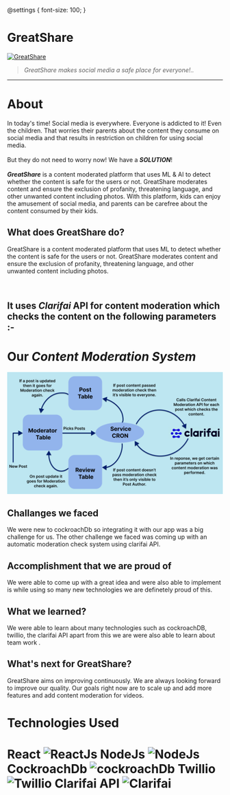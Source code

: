 @settings {
  font-size: 100;
}
# **GreatShare**

[![GreatShare](https://img.youtube.com/vi/sL553tHxTgc/0.jpg)](https://www.youtube.com/watch?v=sL553tHxTgc)


> *GreatShare makes social media a safe place for everyone!..*

<hr>

# About


 In today's time! Social media is everywhere. Everyone is addicted to it! Even the children. That worries their parents about the content they consume on social media and that results in restriction on children for      using social media. 
 <br></br>
 But they do not need to worry now! We have a
        *__SOLUTION__*!
<br></br>
 *__GreatShare__* is a content moderated platform that uses ML & AI to detect
          whether the content is safe for the users or not. GreatShare moderates
          content and ensure the exclusion of profanity, threatening language,
          and other unwanted content including photos.
  With this platform, kids can enjoy the amusement of social media, and
        parents can be carefree about the content consumed by their kids.
        
## What does GreatShare do?


 GreatShare is a content moderated platform that uses ML to detect
          whether the content is safe for the users or not. GreatShare moderates
          content and ensure the exclusion of profanity, threatening language,
          and other unwanted content including photos.

<br/>

It uses  *__Clarifai__*  API for content moderation which checks the content on the following parameters :-
-

          
# Our *__Content Moderation System__*

![](/frontend/src/Images/flow.png)   
     
     
     
## Challanges we faced

We were new to cockroachDb so integrating it with our app was a big challenge for us.
The other challenge we faced was coming up with an automatic moderation check system using clarifai API.


## Accomplishment that we are proud of


We were able to come up with a great idea and were also able to implement is while using so many new technologies we are definetely proud of this.


## What we learned?

We were able to learn about many technologies such as cockroachDB, twillio, the clarifai API apart from this we are were also able to learn about team work .



## What's next for GreatShare?


GreatShare aims on improving continuously. We are always looking forward to improve our quality. Our goals right now are to scale up and add more features and add content moderation for videos.



# Technologies Used 


 
# React ![ReactJs](https://logos-download.com/wp-content/uploads/2016/09/React_logo_wordmark.png)  NodeJs ![NodeJs](https://programadoresbrasil.com.br/wp-content/uploads/2020/02/nodejs.jpg) CockroachDb ![cockroachDb](https://miro.medium.com/max/1196/0*J4CudgdsKXNobIGF.jpeg) Twillio ![Twillio](https://techcrunch.com/wp-content/uploads/2016/01/twilio-logo.png?w=1024) Clarifai API ![Clarifai](https://res.cloudinary.com/crunchbase-production/image/upload/c_lpad,f_auto,q_auto:eco,dpr_1/x2d9xny0gatskd34eait)














        
